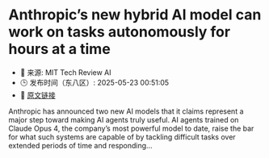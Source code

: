 # Anthropic’s new hybrid AI model can work on tasks autonomously for hours at a time
- 📅 来源: MIT Tech Review AI
- 🕒 发布时间（东八区）: 2025-05-23 00:51:05
- 🔗 [原文链接](https://www.technologyreview.com/2025/05/22/1117338/anthropics-new-hybrid-ai-model-can-work-on-tasks-autonomously-for-hours-at-a-time/)

Anthropic has announced two new AI models that it claims represent a major step toward making AI agents truly useful. AI agents trained on Claude Opus 4, the company’s most powerful model to date, raise the bar for what such systems are capable of by tackling difficult tasks over extended periods of time and responding&#8230;
